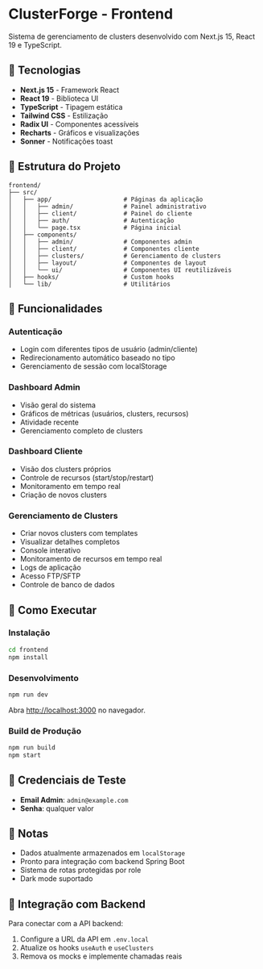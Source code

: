 # ClusterForge - Frontend

Sistema de gerenciamento de clusters desenvolvido com Next.js 15, React 19 e TypeScript.

## 🚀 Tecnologias

- **Next.js 15** - Framework React
- **React 19** - Biblioteca UI
- **TypeScript** - Tipagem estática
- **Tailwind CSS** - Estilização
- **Radix UI** - Componentes acessíveis
- **Recharts** - Gráficos e visualizações
- **Sonner** - Notificações toast

## 📁 Estrutura do Projeto

```
frontend/
├── src/
│   ├── app/                    # Páginas da aplicação
│   │   ├── admin/              # Painel administrativo
│   │   ├── client/             # Painel do cliente
│   │   ├── auth/               # Autenticação
│   │   └── page.tsx            # Página inicial
│   ├── components/
│   │   ├── admin/              # Componentes admin
│   │   ├── client/             # Componentes cliente
│   │   ├── clusters/           # Gerenciamento de clusters
│   │   ├── layout/             # Componentes de layout
│   │   └── ui/                 # Componentes UI reutilizáveis
│   ├── hooks/                  # Custom hooks
│   └── lib/                    # Utilitários
```

## 🎯 Funcionalidades

### Autenticação
- Login com diferentes tipos de usuário (admin/cliente)
- Redirecionamento automático baseado no tipo
- Gerenciamento de sessão com localStorage

### Dashboard Admin
- Visão geral do sistema
- Gráficos de métricas (usuários, clusters, recursos)
- Atividade recente
- Gerenciamento completo de clusters

### Dashboard Cliente
- Visão dos clusters próprios
- Controle de recursos (start/stop/restart)
- Monitoramento em tempo real
- Criação de novos clusters

### Gerenciamento de Clusters
- Criar novos clusters com templates
- Visualizar detalhes completos
- Console interativo
- Monitoramento de recursos em tempo real
- Logs de aplicação
- Acesso FTP/SFTP
- Controle de banco de dados

## 🏃 Como Executar

### Instalação
```bash
cd frontend
npm install
```

### Desenvolvimento
```bash
npm run dev
```

Abra [http://localhost:3000](http://localhost:3000) no navegador.

### Build de Produção
```bash
npm run build
npm start
```

## 👤 Credenciais de Teste

- **Email Admin**: `admin@example.com`
- **Senha**: qualquer valor

## 📝 Notas

- Dados atualmente armazenados em `localStorage`
- Pronto para integração com backend Spring Boot
- Sistema de rotas protegidas por role
- Dark mode suportado

## 🔗 Integração com Backend

Para conectar com a API backend:
1. Configure a URL da API em `.env.local`
2. Atualize os hooks `useAuth` e `useClusters`
3. Remova os mocks e implemente chamadas reais
